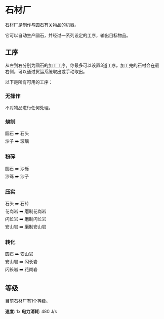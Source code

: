 # 石材厂

石材厂是制作与圆石有关物品的机器。

它可以自动生产圆石，并经过一系列设定的工序，输出目标物品。

## 工序

从左到右分别为圆石的加工工序，你最多可以设置3道工序。加工完的石材会在最右侧，可以通过货运系统取出或手动取出。

以下是所有可用的工序：

### 无操作

不对物品进行任何处理。

### 烧制

圆石 ➡️ 石头  
沙子 ➡️ 玻璃

### 粉碎

圆石 ➡️ 沙砾  
沙砾 ➡️ 沙子

### 压实

石头 ➡️ 石砖  
花岗岩 ➡️ 磨制花岗岩  
闪长岩 ➡️ 磨制闪长岩  
安山岩 ➡️ 磨制安山岩

### 转化

圆石 ➡️ 安山岩  
安山岩 ➡️ 闪长岩  
闪长岩 ➡️ 花岗岩

## 等级

目前石材厂有1个等级。

**速度**: 1x
**电力消耗**: 480 J/s
